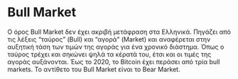 # Bull Market

Ο όρος Bull Market δεν έχει ακριβή μετάφραση στα Ελληνικά. Πηγάζει από τις λέξεις “ταύρος” (Bull) και “αγορά” (Market) και αναφέρεται στην αυξητική τάση των τιμών της αγοράς για ένα χρονικό διάστημα. Όπως ο ταύρος τρέχει και σηκώνει ψηλά τα κέρατά του, έτσι και οι τιμές της αγοράς αυξάνονται. Έως το 2020, το Bitcoin έχει περάσει από τρία bull markets. Το αντίθετο του Bull Market είναι το Bear Market.
